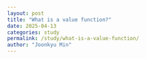 ```yaml
---
layout: post
title: "What is a value function?"
date: 2025-04-13
categories: study
permalink: /study/what-is-a-value-function/
author: "Joonkyu Min"
---
```



